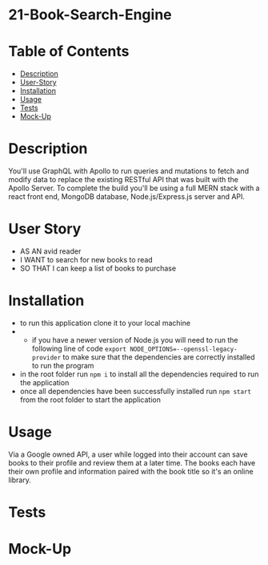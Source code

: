 # 21-Book-Search-Engine

# Table of Contents
- [Description](#description)
- [User-Story](#user-story)
- [Installation](#Installation)
- [Usage](#Usage)
- [Tests](#Tests)
- [Mock-Up](#Mock-up)

# Description
You'll use GraphQL with Apollo to run queries and mutations to fetch and modify data to replace the existing RESTful API that was built with the Apollo Server. To complete the build you'll be using a full MERN stack with a react front end, MongoDB database, Node.js/Express.js server and API.

# User Story 
+ AS AN avid reader
+ I WANT to search for new books to read
+ SO THAT I can keep a list of books to purchase

# Installation
* to run this application clone it to your local machine
* * if you have a newer version of Node.js you will need to run the following line of code `export NODE_OPTIONS=--openssl-legacy-provider` to make sure that the dependencies are correctly installed to run the program
* in the root folder run `npm i` to install all the dependencies required to run the application
* once all dependencies have been successfully installed run `npm start` from the root folder to start the application

# Usage
Via a Google owned API, a user while logged into their account can save books to their profile and review them at a later time. The books each have their own profile and information paired with the book title so it's an online library.

# Tests


# Mock-Up